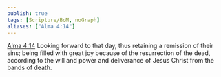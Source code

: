 ```yaml
---
publish: true
tags: [Scripture/BoM, noGraph]
aliases: ["Alma 4:14"]
---
```

[Alma 4:14](https://churchofjesuschrist.org/study/scriptures/bofm/alma/4?lang=eng&id=p14#p14) Looking forward to that day, thus retaining a remission of their sins; being filled with great joy because of the resurrection of the dead, according to the will and power and deliverance of Jesus Christ from the bands of death.
